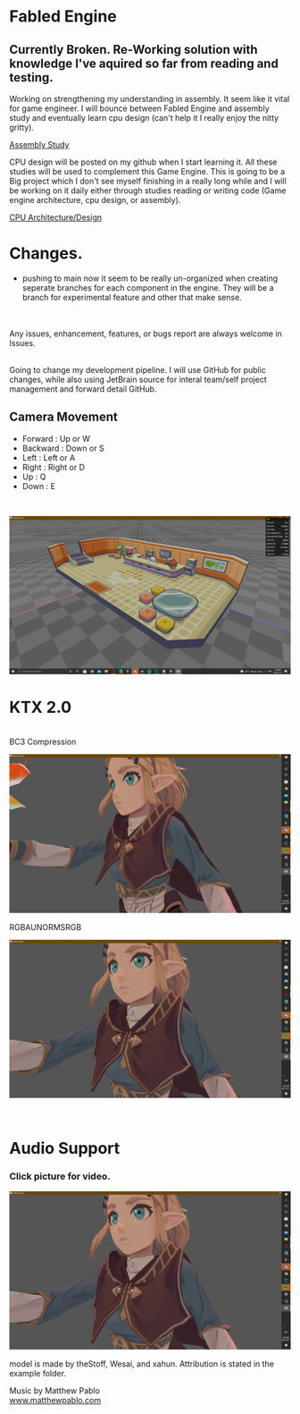 # Fabled Engine

## Currently Broken. Re-Working solution with knowledge I've aquired so far from reading and testing.

Working on strengthening my understanding in assembly. It seem like it vital for game engineer.
I will bounce between Fabled Engine and assembly study and eventually learn cpu design (can't help it I really enjoy the nitty gritty).

[Assembly Study](https://github.com/KDahir247/X86AssemblyPratice/ "Fabled Assembly Study")

CPU design will be posted on my github when I start learning it. All these studies will be used to complement this Game Engine.
This is going to be a Big project which I don't see myself finishing in a really long while and I will be working on it daily either through
studies reading or writing code (Game engine architecture, cpu design, or assembly).

[CPU Architecture/Design](https://github.com/KDahir247/CPU_Design_Studies/ "Fabled CPU study") 
# Changes.
 - pushing to main now it seem to be really un-organized when creating seperate branches for each component in the engine. They will be a branch for experimental feature and other that make sense.



<br/>
<br/>
Any issues, enhancement, features, or bugs report are always welcome in Issues.
<br/>
<br/>

Going to change my development pipeline. I will use GitHub for public changes, while also using JetBrain source for interal team/self project management and
forward detail GitHub.

## Camera Movement
* Forward : Up or W
* Backward : Down or S
* Left : Left or A
* Right : Right or D
* Up : Q
* Down : E

<br/>


![alt text](https://github.com/KDahir247/Fabled-Engine/blob/render/sample/gridsystem.png)
<br/>

# KTX 2.0

<br/>
BC3 Compression
<br/>

![alt text](https://github.com/KDahir247/Fabled-Engine/blob/render/sample/BC3.png)
<br/>

RGBAUNORMSRGB
<br/>

![alt text](https://github.com/KDahir247/Fabled-Engine/blob/render/sample/RGBAUNORMSRGB.png)

<br/>

# Audio Support

### Click picture for video.
[<img src="https://github.com/KDahir247/Fabled-Engine/blob/render/sample/RGBAUNORMSRGB.png">](https://streamable.com/3tltml)

model is made by theStoff, Wesai, and xahun. Attribution is stated in the example folder.

Music by Matthew Pablo
<br/>
www.matthewpablo.com

